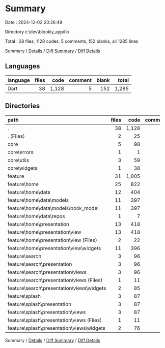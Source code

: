 # Summary

Date : 2024-12-02 20:26:49

Directory c:\\dev\\blookly_app\\lib

Total : 38 files,  1128 codes, 5 comments, 152 blanks, all 1285 lines

Summary / [Details](details.md) / [Diff Summary](diff.md) / [Diff Details](diff-details.md)

## Languages
| language | files | code | comment | blank | total |
| :--- | ---: | ---: | ---: | ---: | ---: |
| Dart | 38 | 1,128 | 5 | 152 | 1,285 |

## Directories
| path | files | code | comment | blank | total |
| :--- | ---: | ---: | ---: | ---: | ---: |
| . | 38 | 1,128 | 5 | 152 | 1,285 |
| . (Files) | 2 | 25 | 0 | 6 | 31 |
| core | 5 | 98 | 0 | 8 | 106 |
| core\\errors | 1 | 1 | 0 | 1 | 2 |
| core\\utils | 3 | 59 | 0 | 5 | 64 |
| core\\widgets | 1 | 38 | 0 | 2 | 40 |
| feature | 31 | 1,005 | 5 | 138 | 1,148 |
| feature\\home | 25 | 822 | 0 | 109 | 931 |
| feature\\home\\data | 12 | 404 | 0 | 71 | 475 |
| feature\\home\\data\\models | 11 | 397 | 0 | 69 | 466 |
| feature\\home\\data\\models\\book_model | 11 | 397 | 0 | 69 | 466 |
| feature\\home\\data\\repos | 1 | 7 | 0 | 2 | 9 |
| feature\\home\\presentation | 13 | 418 | 0 | 38 | 456 |
| feature\\home\\presentation\\view | 13 | 418 | 0 | 38 | 456 |
| feature\\home\\presentation\\view (Files) | 2 | 22 | 0 | 6 | 28 |
| feature\\home\\presentation\\view\\widgets | 11 | 396 | 0 | 32 | 428 |
| feature\\search | 3 | 96 | 0 | 12 | 108 |
| feature\\search\\presentation | 3 | 96 | 0 | 12 | 108 |
| feature\\search\\presentation\\views | 3 | 96 | 0 | 12 | 108 |
| feature\\search\\presentation\\views (Files) | 1 | 11 | 0 | 3 | 14 |
| feature\\search\\presentation\\views\\widgets | 2 | 85 | 0 | 9 | 94 |
| feature\\splash | 3 | 87 | 5 | 17 | 109 |
| feature\\splash\\presentation | 3 | 87 | 5 | 17 | 109 |
| feature\\splash\\presentation\\views | 3 | 87 | 5 | 17 | 109 |
| feature\\splash\\presentation\\views (Files) | 1 | 11 | 0 | 3 | 14 |
| feature\\splash\\presentation\\views\\widgets | 2 | 76 | 5 | 14 | 95 |

Summary / [Details](details.md) / [Diff Summary](diff.md) / [Diff Details](diff-details.md)